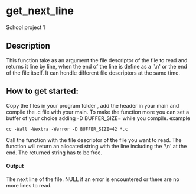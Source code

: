 # **get_next_line**
School project 1

## **Description**
This function take as an argument the file descriptor of the file to read and returns it line by line, when the end of the line is define as a '\n' or the end of the file itself.
It can hendle different file descriptors at the same time.

## **How to get started:**
Copy the files in your program folder , add the header in your main and compile the .c file with your main. To make the function more you can set a buffer of  your choice adding -D BUFFER_SIZE= while you compile.
example 
```
cc -Wall -Wextra -Werror -D BUFFER_SIZE=42 *.c
```
Call the function with the file descriptor of the file you want to read.
The function will return an allocated string with the line including the '\n' at the end.
The returned string has to be free.

#### Output
The next line of the file.
NULL if an error is encountered or there are no more lines to read.


